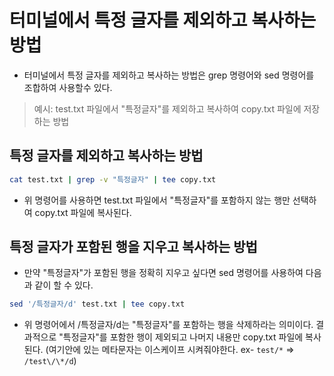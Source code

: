 # 터미널에서 특정 글자를 제외하고 복사하는 방법

- 터미널에서 특정 글자를 제외하고 복사하는 방법은 grep 명령어와 sed 명령어를 조합하여 사용할수 있다.

> 예시: test.txt 파일에서 "특정글자"를 제외하고 복사하여 copy.txt 파일에 저장하는 방법

## 특정 글자를 제외하고 복사하는 방법

```sh
cat test.txt | grep -v "특정글자" | tee copy.txt

```

- 위 명령어를 사용하면 test.txt 파일에서 "특정글자"를 포함하지 않는 행만 선택하여 copy.txt 파일에 복사된다. 


## 특정 글자가 포함된 행을 지우고 복사하는 방법

- 만약 "특정글자"가 포함된 행을 정확히 지우고 싶다면 sed 명령어를 사용하여 다음과 같이 할 수 있다.

```sh
sed '/특정글자/d' test.txt | tee copy.txt

```

- 위 명령어에서 /특정글자/d는 "특정글자"를 포함하는 행을 삭제하라는 의미이다. 결과적으로 "특정글자"를 포함한 행이 제외되고 나머지 내용만 copy.txt 파일에 복사된다. (여기안에 있는 메타문자는 이스케이프 시켜줘야한다. ex- `test/*` => `/test\/\*/d`)